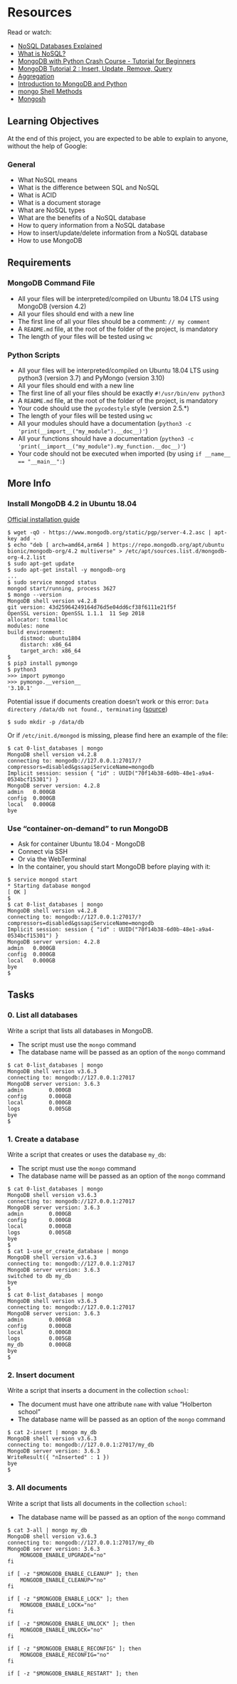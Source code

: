 # Resources

Read or watch:

- [NoSQL Databases Explained](https://www.youtube.com/watch?v=sgn1HHhI-o0)
- [What is NoSQL?](https://www.youtube.com/watch?v=qI_g07C_Q5I)
- [MongoDB with Python Crash Course - Tutorial for Beginners](https://www.youtube.com/watch?v=E-1xI85Zog8)
- [MongoDB Tutorial 2 : Insert, Update, Remove, Query](https://www.youtube.com/watch?v=7CqJlxBYj-M)
- [Aggregation](https://docs.mongodb.com/manual/aggregation/)
- [Introduction to MongoDB and Python](https://www.youtube.com/watch?v=rE_bJl2GAY8)
- [mongo Shell Methods](https://docs.mongodb.com/manual/reference/method/)
- [Mongosh](https://docs.mongodb.com/mongodb-shell/)

## Learning Objectives

At the end of this project, you are expected to be able to explain to anyone, without the help of Google:

### General

- What NoSQL means
- What is the difference between SQL and NoSQL
- What is ACID
- What is a document storage
- What are NoSQL types
- What are the benefits of a NoSQL database
- How to query information from a NoSQL database
- How to insert/update/delete information from a NoSQL database
- How to use MongoDB

## Requirements

### MongoDB Command File

- All your files will be interpreted/compiled on Ubuntu 18.04 LTS using MongoDB (version 4.2)
- All your files should end with a new line
- The first line of all your files should be a comment: `// my comment`
- A `README.md` file, at the root of the folder of the project, is mandatory
- The length of your files will be tested using `wc`

### Python Scripts

- All your files will be interpreted/compiled on Ubuntu 18.04 LTS using python3 (version 3.7) and PyMongo (version 3.10)
- All your files should end with a new line
- The first line of all your files should be exactly `#!/usr/bin/env python3`
- A `README.md` file, at the root of the folder of the project, is mandatory
- Your code should use the `pycodestyle` style (version 2.5.*)
- The length of your files will be tested using `wc`
- All your modules should have a documentation (`python3 -c 'print(__import__("my_module").__doc__)'`)
- All your functions should have a documentation (`python3 -c 'print(__import__("my_module").my_function.__doc__)'`)
- Your code should not be executed when imported (by using `if __name__ == "__main__":`)

## More Info

### Install MongoDB 4.2 in Ubuntu 18.04

[Official installation guide](https://docs.mongodb.com/manual/tutorial/install-mongodb-on-ubuntu/)

```shell
$ wget -qO - https://www.mongodb.org/static/pgp/server-4.2.asc | apt-key add -
$ echo "deb [ arch=amd64,arm64 ] https://repo.mongodb.org/apt/ubuntu bionic/mongodb-org/4.2 multiverse" > /etc/apt/sources.list.d/mongodb-org-4.2.list
$ sudo apt-get update
$ sudo apt-get install -y mongodb-org
...
$ sudo service mongod status
mongod start/running, process 3627
$ mongo --version
MongoDB shell version v4.2.8
git version: 43d25964249164d76d5e04dd6cf38f6111e21f5f
OpenSSL version: OpenSSL 1.1.1  11 Sep 2018
allocator: tcmalloc
modules: none
build environment:
    distmod: ubuntu1804
    distarch: x86_64
    target_arch: x86_64
$  
$ pip3 install pymongo
$ python3
>>> import pymongo
>>> pymongo.__version__
'3.10.1'
```

Potential issue if documents creation doesn’t work or this error: `Data directory /data/db not found., terminating` ([source](https://stackoverflow.com/questions/7948789/mongodb-mongod-complains-that-there-is-no-data-db-folder))

```shell
$ sudo mkdir -p /data/db
```

Or if `/etc/init.d/mongod` is missing, please find here an example of the file:

```shell
$ cat 0-list_databases | mongo
MongoDB shell version v4.2.8
connecting to: mongodb://127.0.0.1:27017/?compressors=disabled&gssapiServiceName=mongodb
Implicit session: session { "id" : UUID("70f14b38-6d0b-48e1-a9a4-0534bcf15301") }
MongoDB server version: 4.2.8
admin   0.000GB
config  0.000GB
local   0.000GB
bye
```

### Use “container-on-demand” to run MongoDB

- Ask for container Ubuntu 18.04 - MongoDB
- Connect via SSH
- Or via the WebTerminal
- In the container, you should start MongoDB before playing with it:

```shell
$ service mongod start
* Starting database mongod                                              [ OK ]
$
$ cat 0-list_databases | mongo
MongoDB shell version v4.2.8
connecting to: mongodb://127.0.0.1:27017/?compressors=disabled&gssapiServiceName=mongodb
Implicit session: session { "id" : UUID("70f14b38-6d0b-48e1-a9a4-0534bcf15301") }
MongoDB server version: 4.2.8
admin   0.000GB
config  0.000GB
local   0.000GB
bye
$
```

## Tasks

### 0. List all databases

Write a script that lists all databases in MongoDB.

- The script must use the `mongo` command
- The database name will be passed as an option of the `mongo` command

```shell
$ cat 0-list_databases | mongo
MongoDB shell version v3.6.3
connecting to: mongodb://127.0.0.1:27017
MongoDB server version: 3.6.3
admin        0.000GB
config       0.000GB
local        0.000GB
logs         0.005GB
bye
$
```

### 1. Create a database

Write a script that creates or uses the database `my_db`:

- The script must use the `mongo` command
- The database name will be passed as an option of the `mongo` command

```shell
$ cat 0-list_databases | mongo
MongoDB shell version v3.6.3
connecting to: mongodb://127.0.0.1:27017
MongoDB server version: 3.6.3
admin        0.000GB
config       0.000GB
local        0.000GB
logs         0.005GB
bye
$
$ cat 1-use_or_create_database | mongo
MongoDB shell version v3.6.3
connecting to: mongodb://127.0.0.1:27017
MongoDB server version: 3.6.3
switched to db my_db
bye
$
$ cat 0-list_databases | mongo
MongoDB shell version v3.6.3
connecting to: mongodb://127.0.0.1:27017
MongoDB server version: 3.6.3
admin        0.000GB
config       0.000GB
local        0.000GB
logs         0.005GB
my_db        0.000GB
bye
$
```


### 2. Insert document

Write a script that inserts a document in the collection `school`:

- The document must have one attribute `name` with value “Holberton school”
- The database name will be passed as an option of the `mongo` command

```shell
$ cat 2-insert | mongo my_db
MongoDB shell version v3.6.3
connecting to: mongodb://127.0.0.1:27017/my_db
MongoDB server version: 3.6.3
WriteResult({ "nInserted" : 1 })
bye
$
```

### 3. All documents

Write a script that lists all documents in the collection `school`:

- The database name will be passed as an option of the `mongo` command

```shell
$ cat 3-all | mongo my_db
MongoDB shell version v3.6.3
connecting to: mongodb://127.0.0.1:27017/my_db
MongoDB server version: 3.6.3
    MONGODB_ENABLE_UPGRADE="no"
fi

if [ -z "$MONGODB_ENABLE_CLEANUP" ]; then
    MONGODB_ENABLE_CLEANUP="no"
fi

if [ -z "$MONGODB_ENABLE_LOCK" ]; then
    MONGODB_ENABLE_LOCK="no"
fi

if [ -z "$MONGODB_ENABLE_UNLOCK" ]; then
    MONGODB_ENABLE_UNLOCK="no"
fi

if [ -z "$MONGODB_ENABLE_RECONFIG" ]; then
    MONGODB_ENABLE_RECONFIG="no"
fi

if [ -z "$MONGODB_ENABLE_RESTART" ]; then


